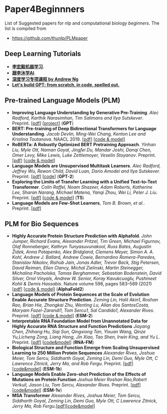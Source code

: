 # Paper4Beginnners
List of Suggested papers for nlp and computational biology *beginners*. The list is compiled from  
- https://github.com/thunlp/PLMpaper

## Deep Learning Tutorials
- **[李宏毅机器学习](http://speech.ee.ntu.edu.tw/~tlkagk/courses_ML20.html)**. 
- **[跟李沐学AI](https://space.bilibili.com/1567748478?spm_id_from=333.337.0.0)**.
- **[深度学习专项课程 by Andrew Ng](https://www.coursera.org/specializations/deep-learning?utm_medium=sem&utm_source=gg&utm_campaign=B2C_NAMER_deep-learning_deeplearning-ai_FTCOF_specializations_country-US-country-CA&campaignid=904733485&adgroupid=43839369503&device=c&keyword=andrew%20ng%20deep%20learning&matchtype=b&network=g&devicemodel=&adposition=&creativeid=654942386826&hide_mobile_promo&gclid=CjwKCAjwhdWkBhBZEiwA1ibLmKQA7LisCioRWYxITFoFGbaDaYHH4NobkU6wtTIsOBD3DA9hOEY5SBoCm9wQAvD_BwE)**
- **[Let's build GPT: from scratch, in code, spelled out.](https://www.youtube.com/watch?v=kCc8FmEb1nY&t=1194s)**

## Pre-trained Language Models (PLM)
- **Improving Language Understanding by Generative Pre-Training**. *Alec Radford, Karthik Narasimhan, Tim Salimans and Ilya Sutskever*. Preprint. [[pdf](https://s3-us-west-2.amazonaws.com/openai-assets/research-covers/language-unsupervised/language_understanding_paper.pdf)] [[project](https://openai.com/blog/language-unsupervised/)] (**GPT**)
- **BERT: Pre-training of Deep Bidirectional Transformers for Language Understanding**. *Jacob Devlin, Ming-Wei Chang, Kenton Lee and Kristina Toutanova*. NAACL 2019. [[pdf](https://arxiv.org/pdf/1810.04805.pdf)] [[code & model](https://github.com/google-research/bert)]
- **RoBERTa: A Robustly Optimized BERT Pretraining Approach**. *Yinhan Liu, Myle Ott, Naman Goyal, Jingfei Du, Mandar Joshi, Danqi Chen, Omer Levy, Mike Lewis, Luke Zettlemoyer, Veselin Stoyanov*. Preprint. [[pdf](https://arxiv.org/pdf/1907.11692.pdf)] [[code & model](https://github.com/pytorch/fairseq)]
- **Language Models are Unsupervised Multitask Learners**. *Alec Radford, Jeffrey Wu, Rewon Child, David Luan, Dario Amodei and Ilya Sutskever*. Preprint. [[pdf](https://d4mucfpksywv.cloudfront.net/better-language-models/language_models_are_unsupervised_multitask_learners.pdf)] [[code](https://github.com/openai/gpt-2)] (**GPT-2**)
- **Exploring the Limits of Transfer Learning with a Unified Text-to-Text Transformer**.  *Colin Raffel, Noam Shazeer, Adam Roberts, Katherine Lee, Sharan Narang, Michael Matena, Yanqi Zhou, Wei Li, Peter J. Liu*. Preprint. [[pdf](https://arxiv.org/pdf/1910.10683.pdf)] [[code & model](https://github.com/google-research/text-to-text-transfer-transformer)] (**T5**)
- **Language Models are Few-Shot Learners**, *Tom B. Brown, et al.*. Preprint. [[pdf](https://arxiv.org/abs/2005.14165)]


## PLM for Bio Sequences
- **Highly Accurate Protein Structure Prediction with Alphafold**. *John Jumper, Richard Evans, Alexander Pritzel, Tim Green, Michael Figurnov, Olaf Ronneberger, Kathryn Tunyasuvunakool, Russ Bates, Augustin Žídek, Anna Potapenko, Alex Bridgland, Clemens Meyer, Simon A. A. Kohl, Andrew J. Ballard, Andrew Cowie, Bernardino Romera-Paredes, Stanislav Nikolov, Rishub Jain, Jonas Adler, Trevor Back, Stig Petersen, David Reiman, Ellen Clancy, Michal Zielinski, Martin Steinegger, Michalina Pacholska, Tamas Berghammer, Sebastian Bodenstein, David Silver, Oriol Vinyals, Andrew W. Senior, Koray Kavukcuoglu, Pushmeet Kohli & Demis Hassabis*. Nature volume 596, pages 583–589 (2021) [[pdf](https://www.nature.com/articles/s41586-021-03819-2)] [[code & model](https://github.com/deepmind/alphafold)] (**AlphaFold2**)
- **Language Models of Protein Sequences at the Scale of Evolution Enable Accurate Structure Prediction**. *Zeming Lin, Halil Akin1, Roshan Rao, Brian Hie, Zhongkai Zhu, Wenting Lu, Allan dos SantosCosta, Maryam Fazel-Zarandi1, Tom Sercu1, Sal Candido1, Alexander Rives*. Preprint. [[pdf](https://www.biorxiv.org/content/10.1101/2022.07.20.500902v1.full.pdf)] [[code & model](https://github.com/facebookresearch/esm)] (**ESM-2**)
- **Interpretable RNA Foundation Model from Unannotated Data for Highly Accurate RNA Structure and Function Predictions** *Jiayang Chen, Zhihang Hu, Siqi Sun, Qingxiong Tan, Yixuan Wang, Qinze Yu,Licheng Zong, Liang Hong, Jin Xiao, Tao Shen, Irwin King, and Yu L.* Preprint. [[pdf](https://arxiv.org/pdf/2204.00300.pdf)] [[code&model](https://github.com/ml4bio/RNA-FM)] (**RNA-FM**)
- **Biological Structure and Function Emerge from Scaling Unsupervised Learning to 250 Million Protein Sequences** *Alexander Rives, Joshua Meier, Tom Sercu, Siddharth Goyal, Zeming Lin, Demi Guo, Myle Ott, C Lawrence Zitnick, Jerry Ma, and Rob Fergu.* Preprint. [[pdf](https://www.biorxiv.org/content/10.1101/622803v3.full.pdf)] [[code&model](https://github.com/facebookresearch/esm)] (**ESM-1b**)
- **Language Models Enable Zero-shot Prediction of the Effects of Mutations on Protein Function** *Joshua Meier   Roshan Rao,Robert Verkuil, Jason Liu, Tom Sercu, Alexander Rives.* Preprint. [[pdf](https://www.biorxiv.org/content/10.1101/2021.07.09.450648v1.full.pdf)][[code&model](https://github.com/facebookresearch/esm)] (**ESM-1v**)
- **MSA Transformer** *Alexander Rives, Joshua Meier, Tom Sercu, Siddharth Goyal, Zeming Lin, Demi Guo, Myle Ott, C Lawrence Zitnick, Jerry Ma, Rob Fergu.*[[pdf](https://www.biorxiv.org/content/10.1101/2021.02.12.430858v1.full.pdf)][[code&model](https://github.com/rmrao/msa-transformer)]
